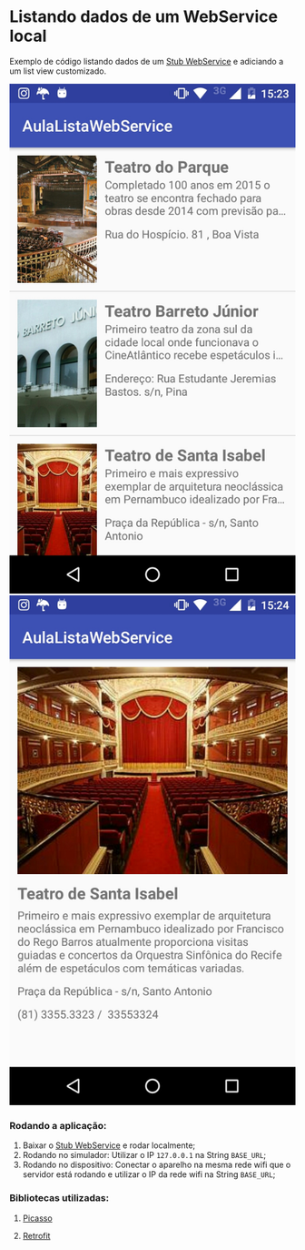 Listando dados de um WebService local
==============
Exemplo de código listando dados de um [Stub WebService] e adiciando a um list view customizado.

![Lista](imgs/img1.jpg) ![Detalhes](imgs/img2.jpg)

### Rodando a aplicação:
1. Baixar o [Stub WebService] e rodar localmente;
2. Rodando no simulador: Utilizar o IP `127.0.0.1` na String `BASE_URL`;
3. Rodando no dispositivo: Conectar o aparelho na mesma rede wifi que o servidor está rodando e utilizar o IP da rede wifi na String `BASE_URL`;

### Bibliotecas utilizadas:
1. [Picasso] 
2. [Retrofit]


   [Picasso]: <http://square.github.io/picasso/>
   [Retrofit]: <http://square.github.io/retrofit/>
   [Stub WebService]: <https://github.com/wesleygalindo/android-classes/tree/master/ServidorAulaAndroid>

